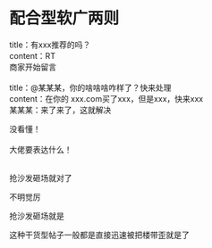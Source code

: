 # 配合型软广两则


title：有xxx推荐的吗？<br />
content：RT<br />
商家开始留言<br />
<br />
title：@某某某，你的啥啥啥咋样了？快来处理<br />
content：在你的 xxx.com买了xxx，但是xxx，快来xxx<br />
某某某：来了来了，这就解决<br />


没看懂！<br />
<br />
大佬要表达什么！<br />
<br />
<img src="static/image/smiley/default/lol.gif" smilieid="12" border="0" alt="" /><img src="static/image/smiley/default/lol.gif" smilieid="12" border="0" alt="" /><img src="static/image/smiley/default/lol.gif" smilieid="12" border="0" alt="" />

抢沙发砸场就对了

不明觉厉

抢沙发砸场就是

这种干货型帖子一般都是直接迅速被把楼带歪就是了
